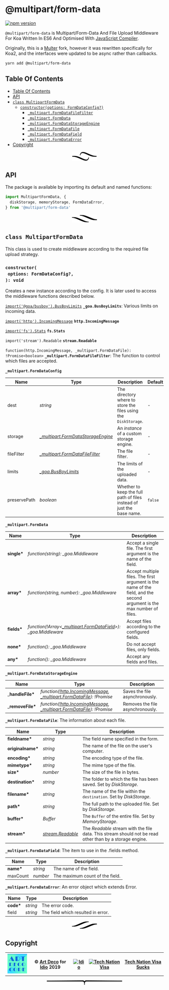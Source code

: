 # @multipart/form-data

[![npm version](https://badge.fury.io/js/%40multipart%2Fform-data.svg)](https://npmjs.org/package/@multipart/form-data)

`@multipart/form-data` is Multipart/Form-Data And File Upload Middleware For Koa Written In ES6 And Optimised With [JavaScript Compiler](https://compiler.page).

Originally, this is a [Multer](https://github.com/expressjs/multer) fork, however it was rewritten specifically for Koa2, and the interfaces were updated to be async rather than callbacks.

```sh
yarn add @multipart/form-data
```

## Table Of Contents

- [Table Of Contents](#table-of-contents)
- [API](#api)
- [`class MultipartFormData`](#class-multipartformdata)
  * [`constructor(options: FormDataConfig?)`](#constructoroptions-formdataconfig-void)
    * [`_multipart.FormDataFileFilter`](#type-_multipartformdatafilefilter)
    * [`_multipart.FormData`](#type-_multipartformdata)
    * [`_multipart.FormDataStorageEngine`](#type-_multipartformdatastorageengine)
    * [`_multipart.FormDataFile`](#type-_multipartformdatafile)
    * [`_multipart.FormDataField`](#type-_multipartformdatafield)
    * [`_multipart.FormDataError`](#type-_multipartformdataerror)
- [Copyright](#copyright)

<p align="center"><a href="#table-of-contents"><img src="/.documentary/section-breaks/0.svg?sanitize=true"></a></p>

## API

The package is available by importing its default and named functions:

```js
import MultipartFormData, {
  diskStorage, memoryStorage, FormDataError,
} from '@multipart/form-data'
```

<p align="center"><a href="#table-of-contents"><img src="/.documentary/section-breaks/1.svg?sanitize=true"></a></p>

## `class MultipartFormData`

This class is used to create middleware according to the required file upload strategy.

### `constructor(`<br/>&nbsp;&nbsp;`options: FormDataConfig?,`<br/>`): void`

Creates a new instance according to the config. It is later used to access the middleware functions described below.

[`import('@goa/busboy').BusBoyLimits`](https://github.com/idiocc/busboy#type-_goabusboylimits) __<a name="type-_goabusboylimits">`_goa.BusBoyLimits`</a>__: Various limits on incoming data.

[`import('http').IncomingMessage`](https://nodejs.org/api/http.html#http_class_http_incomingmessage) __<a name="type-httpincomingmessage">`http.IncomingMessage`</a>__

[`import('fs').Stats`](https://nodejs.org/api/fs.html#fs_class_fs_stats) __<a name="type-fsstats">`fs.Stats`</a>__

`import('stream').Readable` __<a name="type-streamreadable">`stream.Readable`</a>__

`function(http.IncomingMessage, _multipart.FormDataFile): !Promise<boolean>` __<a name="type-_multipartformdatafilefilter">`_multipart.FormDataFileFilter`</a>__: The function to control which files are accepted.

__<a name="type-_multipartformdataconfig">`_multipart.FormDataConfig`</a>__

|     Name     |                                                                       Type                                                                        |                              Description                              | Default |
| ------------ | ------------------------------------------------------------------------------------------------------------------------------------------------- | --------------------------------------------------------------------- | ------- |
| dest         | <em>string</em>                                                                                                                                   | The directory where to store the files using the `DiskStorage`.       | -       |
| storage      | <em>[_multipart.FormDataStorageEngine](#type-_multipartformdatastorageengine)</em>                                                                | An _instance_ of a custom storage engine.                             | -       |
| fileFilter   | <em><a href="#type-_multipartformdatafilefilter" title="The function to control which files are accepted.">_multipart.FormDataFileFilter</a></em> | The file filter.                                                      | -       |
| limits       | <em><a href="#type-_goabusboylimits" title="Various limits on incoming data.">_goa.BusBoyLimits</a></em>                                          | The limits of the uploaded data.                                      | -       |
| preservePath | <em>boolean</em>                                                                                                                                  | Whether to keep the full path of files instead of just the base name. | `false` |

__<a name="type-_multipartformdata">`_multipart.FormData`</a>__

|    Name     |                                                                                 Type                                                                                  |                                                       Description                                                       |
| ----------- | --------------------------------------------------------------------------------------------------------------------------------------------------------------------- | ----------------------------------------------------------------------------------------------------------------------- |
| __single*__ | <em>function(string): _goa.Middleware</em>                                                                                                                            | Accept a single file. The first argument is the name of the field.                                                      |
| __array*__  | <em>function(string, number): _goa.Middleware</em>                                                                                                                    | Accept multiple files. The first argument is the name of the field, and the second argument is the max number of files. |
| __fields*__ | <em>function(!Array&lt;<a href="#type-_multipartformdatafield" title="The item to use in the .fields method.">_multipart.FormDataField</a>&gt;): _goa.Middleware</em> | Accept files according to the configured fields.                                                                        |
| __none*__   | <em>function(): _goa.Middleware</em>                                                                                                                                  | Do not accept files, only fields.                                                                                       |
| __any*__    | <em>function(): _goa.Middleware</em>                                                                                                                                  | Accept any fields and files.                                                                                            |

__<a name="type-_multipartformdatastorageengine">`_multipart.FormDataStorageEngine`</a>__

|       Name       |                                                                                             Type                                                                                             |           Description            |
| ---------------- | -------------------------------------------------------------------------------------------------------------------------------------------------------------------------------------------- | -------------------------------- |
| ___handleFile*__ | <em>function([!http.IncomingMessage](#type-httpincomingmessage), <a href="#type-_multipartformdatafile" title="The information about each file.">_multipart.FormDataFile</a>): !Promise</em> | Saves the file asynchronously.   |
| ___removeFile*__ | <em>function([!http.IncomingMessage](#type-httpincomingmessage), <a href="#type-_multipartformdatafile" title="The information about each file.">_multipart.FormDataFile</a>): !Promise</em> | Removes the file asynchronously. |

__<a name="type-_multipartformdatafile">`_multipart.FormDataFile`</a>__: The information about each file.

|       Name        |                       Type                       |                                               Description                                                |
| ----------------- | ------------------------------------------------ | -------------------------------------------------------------------------------------------------------- |
| __fieldname*__    | <em>string</em>                                  | The field name specified in the form.                                                                    |
| __originalname*__ | <em>string</em>                                  | The name of the file on the user's computer.                                                             |
| __encoding*__     | <em>string</em>                                  | The encoding type of the file.                                                                           |
| __mimetype*__     | <em>string</em>                                  | The mime type of the file.                                                                               |
| __size*__         | <em>number</em>                                  | The size of the file in bytes.                                                                           |
| __destination*__  | <em>string</em>                                  | The folder to which the file has been saved. Set by _DiskStorage_.                                       |
| __filename*__     | <em>string</em>                                  | The name of the file within the `destination`. Set by _DiskStorage_.                                     |
| __path*__         | <em>string</em>                                  | The full path to the uploaded file. Set by _DiskStorage_.                                                |
| __buffer*__       | <em>Buffer</em>                                  | The `Buffer` of the entire file. Set by _MemoryStorage_.                                                 |
| __stream*__       | <em>[stream.Readable](#type-streamreadable)</em> | The _Readable_ stream with the file data. This stream should not be read other than by a storage engine. |

__<a name="type-_multipartformdatafield">`_multipart.FormDataField`</a>__: The item to use in the .fields method.

|   Name    |      Type       |           Description           |
| --------- | --------------- | ------------------------------- |
| __name*__ | <em>string</em> | The name of the field.          |
| maxCount  | <em>number</em> | The maximum count of the field. |

__<a name="type-_multipartformdataerror">`_multipart.FormDataError`</a>__: An error object which extends Error.

|   Name    |      Type       |            Description             |
| --------- | --------------- | ---------------------------------- |
| __code*__ | <em>string</em> | The error code.                    |
| field     | <em>string</em> | The field which resulted in error. |

<p align="center"><a href="#table-of-contents"><img src="/.documentary/section-breaks/2.svg?sanitize=true"></a></p>

## Copyright

<table>
  <tr>
    <th>
      <a href="https://artd.eco">
        <img src="https://raw.githubusercontent.com/wrote/wrote/master/images/artdeco.png" alt="Art Deco">
      </a>
    </th>
    <th>© <a href="https://artd.eco">Art Deco</a> for <a href="https://idio.cc">Idio</a> 2019</th>
    <th>
      <a href="https://idio.cc">
        <img src="https://avatars3.githubusercontent.com/u/40834161?s=100" width="100" alt="Idio">
      </a>
    </th>
    <th>
      <a href="https://www.technation.sucks" title="Tech Nation Visa">
        <img src="https://raw.githubusercontent.com/artdecoweb/www.technation.sucks/master/anim.gif"
          alt="Tech Nation Visa">
      </a>
    </th>
    <th><a href="https://www.technation.sucks">Tech Nation Visa Sucks</a></th>
  </tr>
</table>

<p align="center"><a href="#table-of-contents"><img src="/.documentary/section-breaks/-1.svg?sanitize=true"></a></p>